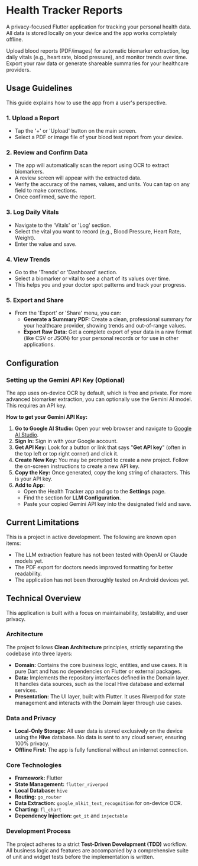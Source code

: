 # Health Tracker Reports

A privacy-focused Flutter application for tracking your personal health data. All data is stored locally on your device and the app works completely offline.

Upload blood reports (PDF/images) for automatic biomarker extraction, log daily vitals (e.g., heart rate, blood pressure), and monitor trends over time. Export your raw data or generate shareable summaries for your healthcare providers.

## Usage Guidelines

This guide explains how to use the app from a user's perspective.

### 1. Upload a Report
- Tap the '+' or 'Upload' button on the main screen.
- Select a PDF or image file of your blood test report from your device.

### 2. Review and Confirm Data
- The app will automatically scan the report using OCR to extract biomarkers.
- A review screen will appear with the extracted data.
- Verify the accuracy of the names, values, and units. You can tap on any field to make corrections.
- Once confirmed, save the report.

### 3. Log Daily Vitals
- Navigate to the 'Vitals' or 'Log' section.
- Select the vital you want to record (e.g., Blood Pressure, Heart Rate, Weight).
- Enter the value and save.

### 4. View Trends
- Go to the 'Trends' or 'Dashboard' section.
- Select a biomarker or vital to see a chart of its values over time.
- This helps you and your doctor spot patterns and track your progress.

### 5. Export and Share
- From the 'Export' or 'Share' menu, you can:
  - **Generate a Summary PDF:** Create a clean, professional summary for your healthcare provider, showing trends and out-of-range values.
  - **Export Raw Data:** Get a complete export of your data in a raw format (like CSV or JSON) for your personal records or for use in other applications.

## Configuration

### Setting up the Gemini API Key (Optional)

The app uses on-device OCR by default, which is free and private. For more advanced biomarker extraction, you can optionally use the Gemini AI model. This requires an API key.

**How to get your Gemini API Key:**

1.  **Go to Google AI Studio:** Open your web browser and navigate to [Google AI Studio](https://aistudio.google.com/).
2.  **Sign In:** Sign in with your Google account.
3.  **Get API Key:** Look for a button or link that says "**Get API key**" (often in the top left or top right corner) and click it.
4.  **Create New Key:** You may be prompted to create a new project. Follow the on-screen instructions to create a new API key.
5.  **Copy the Key:** Once generated, copy the long string of characters. This is your API key.
6.  **Add to App:**
    *   Open the Health Tracker app and go to the **Settings** page.
    *   Find the section for **LLM Configuration**.
    *   Paste your copied Gemini API key into the designated field and save.

## Current Limitations

This is a project in active development. The following are known open items:

- The LLM extraction feature has not been tested with OpenAI or Claude models yet.
- The PDF export for doctors needs improved formatting for better readability.
- The application has not been thoroughly tested on Android devices yet.

## Technical Overview

This application is built with a focus on maintainability, testability, and user privacy.

### Architecture
The project follows **Clean Architecture** principles, strictly separating the codebase into three layers:
- **Domain:** Contains the core business logic, entities, and use cases. It is pure Dart and has no dependencies on Flutter or external packages.
- **Data:** Implements the repository interfaces defined in the Domain layer. It handles data sources, such as the local Hive database and external services.
- **Presentation:** The UI layer, built with Flutter. It uses Riverpod for state management and interacts with the Domain layer through use cases.

### Data and Privacy
- **Local-Only Storage:** All user data is stored exclusively on the device using the **Hive** database. No data is sent to any cloud server, ensuring 100% privacy.
- **Offline First:** The app is fully functional without an internet connection.

### Core Technologies
- **Framework:** Flutter
- **State Management:** `flutter_riverpod`
- **Local Database:** `hive`
- **Routing:** `go_router`
- **Data Extraction:** `google_mlkit_text_recognition` for on-device OCR.
- **Charting:** `fl_chart`
- **Dependency Injection:** `get_it` and `injectable`

### Development Process
The project adheres to a strict **Test-Driven Development (TDD)** workflow. All business logic and features are accompanied by a comprehensive suite of unit and widget tests before the implementation is written.

